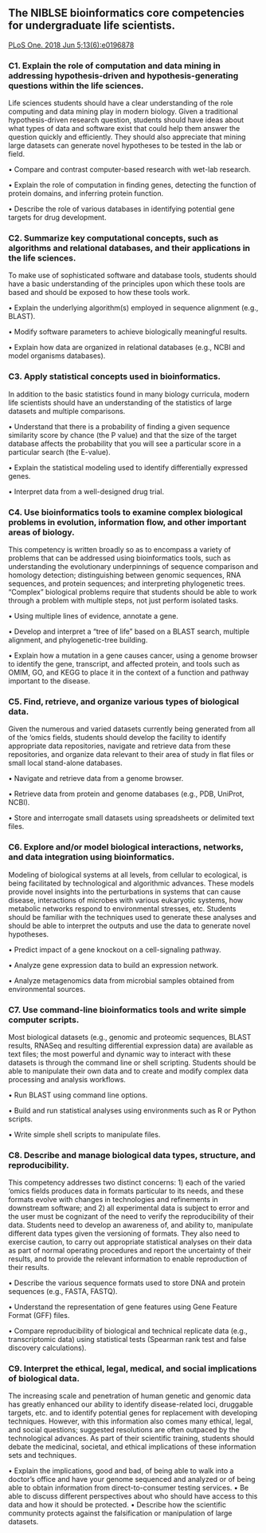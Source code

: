 ## The NIBLSE bioinformatics core competencies for undergraduate life scientists.
[PLoS One. 2018 Jun 5;13(6):e0196878]([https://www.markdownguide.org/basic-syntax/](https://pmc.ncbi.nlm.nih.gov/articles/PMC5988330/#pone.0196878.t002))
### C1. Explain the role of computation and data mining in addressing hypothesis-driven and hypothesis-generating questions within the life sciences. 
Life sciences students should have a clear understanding of the role computing and data mining play in modern biology. Given a traditional hypothesis-driven research question, students should have ideas about what types of data and software exist that could help them answer the question quickly and efficiently. They should also appreciate that mining large datasets can generate novel hypotheses to be tested in the lab or field.

• Compare and contrast computer-based research with wet-lab research.

• Explain the role of computation in finding genes, detecting the function of protein domains, and inferring protein function.

• Describe the role of various databases in identifying potential gene targets for drug development.

### C2. Summarize key computational concepts, such as algorithms and relational databases, and their applications in the life sciences. 
To make use of sophisticated software and database tools, students should have a basic understanding of the principles upon which these tools are based and should be exposed to how these tools work.

• Explain the underlying algorithm(s) employed in sequence alignment (e.g., BLAST).

• Modify software parameters to achieve biologically meaningful results.

• Explain how data are organized in relational databases (e.g., NCBI and model organisms databases).

### C3. Apply statistical concepts used in bioinformatics. 
In addition to the basic statistics found in many biology curricula, modern life scientists should have an understanding of the statistics of large datasets and multiple comparisons.

• Understand that there is a probability of finding a given sequence similarity score by chance (the P value) and that the size of the target database affects the probability that you will see a particular score in a particular search (the E-value).

• Explain the statistical modeling used to identify differentially expressed genes.

• Interpret data from a well-designed drug trial.

### C4. Use bioinformatics tools to examine complex biological problems in evolution, information flow, and other important areas of biology. 
This competency is written broadly so as to encompass a variety of problems that can be addressed using bioinformatics tools, such as understanding the evolutionary underpinnings of sequence comparison and homology detection; distinguishing between genomic sequences, RNA sequences, and protein sequences; and interpreting phylogenetic trees. “Complex” biological problems require that students should be able to work through a problem with multiple steps, not just perform isolated tasks.

• Using multiple lines of evidence, annotate a gene.

• Develop and interpret a “tree of life” based on a BLAST search, multiple alignment, and phylogenetic-tree building.

• Explain how a mutation in a gene causes cancer, using a genome browser to identify the gene, transcript, and affected protein, and tools such as OMIM, GO, and KEGG to place it in the context of a function and pathway important to the disease.

### C5. Find, retrieve, and organize various types of biological data. 
Given the numerous and varied datasets currently being generated from all of the ‘omics fields, students should develop the facility to identify appropriate data repositories, navigate and retrieve data from these repositories, and organize data relevant to their area of study in flat files or small local stand-alone databases.

• Navigate and retrieve data from a genome browser.

• Retrieve data from protein and genome databases (e.g., PDB, UniProt, NCBI).

• Store and interrogate small datasets using spreadsheets or delimited text files.

### C6. Explore and/or model biological interactions, networks, and data integration using bioinformatics. 
Modeling of biological systems at all levels, from cellular to ecological, is being facilitated by technological and algorithmic advances. These models provide novel insights into the perturbations in systems that can cause disease, interactions of microbes with various eukaryotic systems, how metabolic networks respond to environmental stresses, etc. Students should be familiar with the techniques used to generate these analyses and should be able to interpret the outputs and use the data to generate novel hypotheses.

• Predict impact of a gene knockout on a cell-signaling pathway.

• Analyze gene expression data to build an expression network.

• Analyze metagenomics data from microbial samples obtained from environmental sources.

### C7. Use command-line bioinformatics tools and write simple computer scripts. 
Most biological datasets (e.g., genomic and proteomic sequences, BLAST results, RNASeq and resulting differential expression data) are available as text files; the most powerful and dynamic way to interact with these datasets is through the command line or shell scripting. Students should be able to manipulate their own data and to create and modify complex data processing and analysis workflows.

• Run BLAST using command line options.

• Build and run statistical analyses using environments such as R or Python scripts.

• Write simple shell scripts to manipulate files.

### C8. Describe and manage biological data types, structure, and reproducibility. 
This competency addresses two distinct concerns: 1) each of the varied ‘omics fields produces data in formats particular to its needs, and these formats evolve with changes in technologies and refinements in downstream software; and 2) all experimental data is subject to error and the user must be cognizant of the need to verify the reproducibility of their data. Students need to develop an awareness of, and ability to, manipulate different data types given the versioning of formats. They also need to exercise caution, to carry out appropriate statistical analyses on their data as part of normal operating procedures and report the uncertainty of their results, and to provide the relevant information to enable reproduction of their results.

• Describe the various sequence formats used to store DNA and protein sequences (e.g., FASTA, FASTQ).

• Understand the representation of gene features using Gene Feature Format (GFF) files.

• Compare reproducibility of biological and technical replicate data (e.g., transcriptomic data) using statistical tests (Spearman rank test and false discovery calculations).

### C9. Interpret the ethical, legal, medical, and social implications of biological data. 
The increasing scale and penetration of human genetic and genomic data has greatly enhanced our ability to identify disease-related loci, druggable targets, etc. and to identify potential genes for replacement with developing techniques. However, with this information also comes many ethical, legal, and social questions; suggested resolutions are often outpaced by the technological advances. As part of their scientific training, students should debate the medicinal, societal, and ethical implications of these information sets and techniques.

• Explain the implications, good and bad, of being able to walk into a doctor’s office and have your genome sequenced and analyzed or of being able to obtain information from direct-to-consumer testing services.
• Be able to discuss different perspectives about who should have access to this data and how it should be protected.
• Describe how the scientific community protects against the falsification or manipulation of large datasets.
